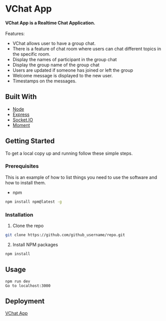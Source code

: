 # VChat App
**VChat App is a Realtime Chat Application.** <br> <br>
Features:
- VChat allows user to have a group chat. 
- There is a feature of chat room where users can chat different topics in the specific room.
- Display the names of participant in the group chat
- Display the group name of the group chat
- Users are updated if someone has joined or left the group
- Welcome message is displayed to the new user.
- Timestamps on the messages.

## Built With
- [Node](https://nodejs.org/en/)
- [Express](https://expressjs.com/)
- [Socket.IO](https://socket.io/)
- [Moment](https://momentjs.com/)

<!-- GETTING STARTED -->

## Getting Started

To get a local copy up and running follow these simple steps.

### Prerequisites

This is an example of how to list things you need to use the software and how to install them.

- npm

```sh
npm install npm@latest -g
```

### Installation

1. Clone the repo

```sh
git clone https://github.com/github_username/repo.git
```

2. Install NPM packages

```sh
npm install
```

## Usage
```
npm run dev
Go to localhost:3000
```

## Deployment
<a href="https://vchat-chat-application.herokuapp.com/">VChat App</a>
